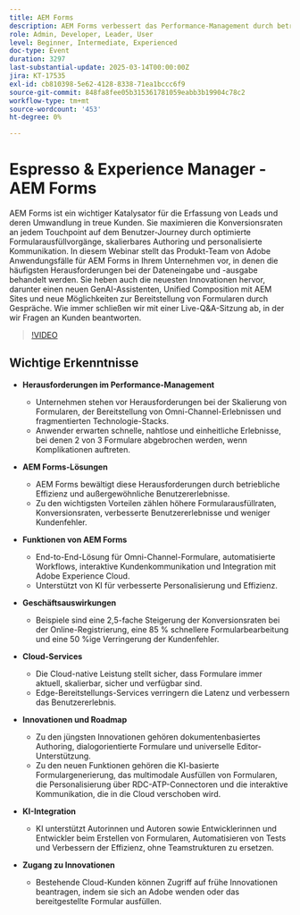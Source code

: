 ```yaml
---
title: AEM Forms
description: AEM Forms verbessert das Performance-Management durch betriebliche Effizienz und außergewöhnliche Anwendererlebnisse. Zu den wichtigsten Vorteilen zählen höhere Formularausfüllraten, Konversionsraten, verbesserte Benutzererlebnisse und weniger Kundenfehler. Die Funktionen umfassen Omni-Channel-Formulare, automatisierte Workflows, interaktive Kundenkommunikation und die Integration mit Adobe Experience Cloud, die von KI für eine verbesserte Personalisierung unterstützt werden. Zu den geschäftlichen Auswirkungen zählen eine 2,5-fache Steigerung der Konversionsraten bei der Online-Registrierung, eine 85 % schnellere Formularbearbeitung und eine 50 %ige Verringerung der Kundenfehler. Die Cloud-native Leistung stellt sicher, dass Formulare aktuell, skalierbar, sicher und verfügbar sind. Zu den Innovationen gehören das dokumentenbasierte Authoring, dialogorientierte Formulare und die Unterstützung des universellen Editors. KI unterstützt beim Erstellen von Formularen, Automatisieren von Tests und Verbessern der Effizienz. Greifen Sie auf frühe Innovationen zu, indem Sie sich an Adobe wenden. In den Summit-Sessions werden Vordenkerrolle, Top-Innovationen und Fallstudien vorgestellt. Greifen Sie auf Ressourcen zu, registrieren Sie sich für den Summit und wenden Sie sich an Account Manager von Solution, um weitere Hilfe zu erhalten.
role: Admin, Developer, Leader, User
level: Beginner, Intermediate, Experienced
doc-type: Event
duration: 3297
last-substantial-update: 2025-03-14T00:00:00Z
jira: KT-17535
exl-id: cb810398-5e62-4128-8338-71ea1bccc6f9
source-git-commit: 848fa8fee05b315361781059eabb3b19904c78c2
workflow-type: tm+mt
source-wordcount: '453'
ht-degree: 0%

---
```


# Espresso &amp; Experience Manager - AEM Forms

AEM Forms ist ein wichtiger Katalysator für die Erfassung von Leads und deren Umwandlung in treue Kunden. Sie maximieren die Konversionsraten an jedem Touchpoint auf dem Benutzer-Journey durch optimierte Formularausfüllvorgänge, skalierbares Authoring und personalisierte Kommunikation. In diesem Webinar stellt das Produkt-Team von Adobe Anwendungsfälle für AEM Forms in Ihrem Unternehmen vor, in denen die häufigsten Herausforderungen bei der Dateneingabe und -ausgabe behandelt werden. Sie heben auch die neuesten Innovationen hervor, darunter einen neuen GenAI-Assistenten, Unified Composition mit AEM Sites und neue Möglichkeiten zur Bereitstellung von Formularen durch Gespräche. Wie immer schließen wir mit einer Live-Q&amp;A-Sitzung ab, in der wir Fragen an Kunden beantworten.

>[!VIDEO](https://video.tv.adobe.com/v/3451636/?learn=on&enablevpops)

## Wichtige Erkenntnisse


* **Herausforderungen im Performance-Management**

   * Unternehmen stehen vor Herausforderungen bei der Skalierung von Formularen, der Bereitstellung von Omni-Channel-Erlebnissen und fragmentierten Technologie-Stacks.
   * Anwender erwarten schnelle, nahtlose und einheitliche Erlebnisse, bei denen 2 von 3 Formulare abgebrochen werden, wenn Komplikationen auftreten.

* **AEM Forms-Lösungen**

   * AEM Forms bewältigt diese Herausforderungen durch betriebliche Effizienz und außergewöhnliche Benutzererlebnisse.
   * Zu den wichtigsten Vorteilen zählen höhere Formularausfüllraten, Konversionsraten, verbesserte Benutzererlebnisse und weniger Kundenfehler.

* **Funktionen von AEM Forms**

   * End-to-End-Lösung für Omni-Channel-Formulare, automatisierte Workflows, interaktive Kundenkommunikation und Integration mit Adobe Experience Cloud.
   * Unterstützt von KI für verbesserte Personalisierung und Effizienz.

* **Geschäftsauswirkungen**

   * Beispiele sind eine 2,5-fache Steigerung der Konversionsraten bei der Online-Registrierung, eine 85 % schnellere Formularbearbeitung und eine 50 %ige Verringerung der Kundenfehler.

* **Cloud-Services**

   * Die Cloud-native Leistung stellt sicher, dass Formulare immer aktuell, skalierbar, sicher und verfügbar sind.
   * Edge-Bereitstellungs-Services verringern die Latenz und verbessern das Benutzererlebnis.

* **Innovationen und Roadmap**

   * Zu den jüngsten Innovationen gehören dokumentenbasiertes Authoring, dialogorientierte Formulare und universelle Editor-Unterstützung.
   * Zu den neuen Funktionen gehören die KI-basierte Formulargenerierung, das multimodale Ausfüllen von Formularen, die Personalisierung über RDC-ATP-Connectoren und die interaktive Kommunikation, die in die Cloud verschoben wird.

* **KI-Integration**

   * KI unterstützt Autorinnen und Autoren sowie Entwicklerinnen und Entwickler beim Erstellen von Formularen, Automatisieren von Tests und Verbessern der Effizienz, ohne Teamstrukturen zu ersetzen.

* **Zugang zu Innovationen**

   * Bestehende Cloud-Kunden können Zugriff auf frühe Innovationen beantragen, indem sie sich an Adobe wenden oder das bereitgestellte Formular ausfüllen.
